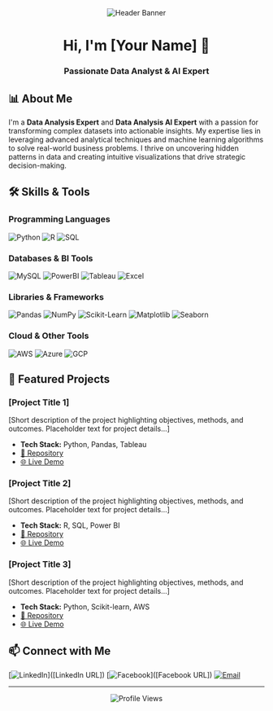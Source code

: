 <div align="center">
  <img src="https://via.placeholder.com/800x200/0D1117/FFFFFF?text=Data+Analysis+Expert+%26+AI+Specialist" alt="Header Banner"/>
</div>

<h1 align="center">Hi, I'm [Your Name] 👋</h1>
<h3 align="center">Passionate Data Analyst & AI Expert</h3>

## 📊 About Me

I'm a **Data Analysis Expert** and **Data Analysis AI Expert** with a passion for transforming complex datasets into actionable insights. My expertise lies in leveraging advanced analytical techniques and machine learning algorithms to solve real-world business problems. I thrive on uncovering hidden patterns in data and creating intuitive visualizations that drive strategic decision-making.

## 🛠️ Skills & Tools

### Programming Languages
![Python](https://img.shields.io/badge/Python-3776AB?style=for-the-badge&logo=python&logoColor=white)
![R](https://img.shields.io/badge/R-276DC3?style=for-the-badge&logo=r&logoColor=white)
![SQL](https://img.shields.io/badge/SQL-CC2927?style=for-the-badge&logo=microsoft-sql-server&logoColor=white)

### Databases & BI Tools
![MySQL](https://img.shields.io/badge/MySQL-4479A1?style=for-the-badge&logo=mysql&logoColor=white)
![PowerBI](https://img.shields.io/badge/Power_BI-F2C811?style=for-the-badge&logo=powerbi&logoColor=black)
![Tableau](https://img.shields.io/badge/Tableau-E97627?style=for-the-badge&logo=tableau&logoColor=white)
![Excel](https://img.shields.io/badge/Excel-217346?style=for-the-badge&logo=microsoft-excel&logoColor=white)

### Libraries & Frameworks
![Pandas](https://img.shields.io/badge/Pandas-150458?style=for-the-badge&logo=pandas&logoColor=white)
![NumPy](https://img.shields.io/badge/NumPy-013243?style=for-the-badge&logo=numpy&logoColor=white)
![Scikit-Learn](https://img.shields.io/badge/Scikit_Learn-F7931E?style=for-the-badge&logo=scikit-learn&logoColor=white)
![Matplotlib](https://img.shields.io/badge/Matplotlib-11557C?style=for-the-badge&logo=python&logoColor=white)
![Seaborn](https://img.shields.io/badge/Seaborn-4C72B0?style=for-the-badge)

### Cloud & Other Tools
![AWS](https://img.shields.io/badge/AWS-232F3E?style=for-the-badge&logo=amazon-aws&logoColor=white)
![Azure](https://img.shields.io/badge/Azure-0078D4?style=for-the-badge&logo=microsoft-azure&logoColor=white)
![GCP](https://img.shields.io/badge/GCP-4285F4?style=for-the-badge&logo=google-cloud&logoColor=white)

## 🚀 Featured Projects

### [Project Title 1]
[Short description of the project highlighting objectives, methods, and outcomes. Placeholder text for project details...]
- **Tech Stack:** Python, Pandas, Tableau
- [🔗 Repository](https://github.com/yourusername/project1)
- [🌐 Live Demo](https://yourusername.github.io/project1/)

### [Project Title 2]
[Short description of the project highlighting objectives, methods, and outcomes. Placeholder text for project details...]
- **Tech Stack:** R, SQL, Power BI
- [🔗 Repository](https://github.com/yourusername/project2)
- [🌐 Live Demo](https://yourusername.github.io/project2/)

### [Project Title 3]
[Short description of the project highlighting objectives, methods, and outcomes. Placeholder text for project details...]
- **Tech Stack:** Python, Scikit-learn, AWS
- [🔗 Repository](https://github.com/yourusername/project3)
- [🌐 Live Demo](https://yourusername.github.io/project3/)

## 📫 Connect with Me

[![LinkedIn](https://img.shields.io/badge/LinkedIn-0A66C2?style=for-the-badge&logo=linkedin&logoColor=white)]([LinkedIn URL])
[![Facebook](https://img.shields.io/badge/Facebook-1877F2?style=for-the-badge&logo=facebook&logoColor=white)]([Facebook URL])
[![Email](https://img.shields.io/badge/Email-D14836?style=for-the-badge&logo=gmail&logoColor=white)](mailto:youremail@example.com)

---

<div align="center">
  <img src="https://komarev.com/ghpvc/?username=yourusername&style=flat-square&color=blue" alt="Profile Views"/>
</div>
